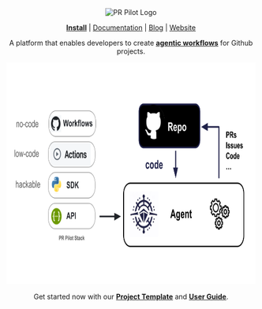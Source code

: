 <div align="center">
<img src="https://avatars.githubusercontent.com/ml/17635?s=140&v=" width="100" alt="PR Pilot Logo">
</div>

<p align="center">
  <a href="https://github.com/apps/pr-pilot-ai/installations/new"><b>Install</b></a> |
  <a href="https://docs.pr-pilot.ai">Documentation</a> | 
  <a href="https://www.pr-pilot.ai/blog">Blog</a> | 
  <a href="https://www.pr-pilot.ai">Website</a>
</p>


<div align="center">

  A platform that enables developers to create **[agentic workflows](https://github.com/PR-Pilot-AI/smart-workflows)** for Github projects.
  
  <img src="overview.png" alt="PR Pilot Architecture" height="450">
  


Get started now with our **[Project Template](https://github.com/PR-Pilot-AI/smart-project-starter)** and **[User Guide](https://docs.pr-pilot.ai/user_guide.html)**.

</div>

